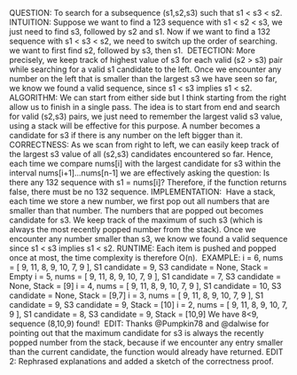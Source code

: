 QUESTION: To search for a subsequence (s1,s2,s3) such that s1 < s3 < s2.
​
INTUITION: Suppose we want to find a 123 sequence with s1 < s2 < s3, we just need to find s3, followed by s2 and s1. Now if we want to find a 132 sequence with s1 < s3 < s2, we need to switch up the order of searching. we want to first find s2, followed by s3, then s1.
​
DETECTION: More precisely, we keep track of highest value of s3 for each valid (s2 > s3) pair while searching for a valid s1 candidate to the left. Once we encounter any number on the left that is smaller than the largest s3 we have seen so far, we know we found a valid sequence, since s1 < s3 implies s1 < s2.
​
ALGORITHM: We can start from either side but I think starting from the right allow us to finish in a single pass. The idea is to start from end and search for valid (s2,s3) pairs, we just need to remember the largest valid s3 value, using a stack will be effective for this purpose. A number becomes a candidate for s3 if there is any number on the left bigger than it.
​
CORRECTNESS: As we scan from right to left, we can easily keep track of the largest s3 value of all (s2,s3) candidates encountered so far. Hence, each time we compare nums[i] with the largest candidate for s3 within the interval nums[i+1]...nums[n-1] we are effectively asking the question: Is there any 132 sequence with s1 = nums[i]? Therefore, if the function returns false, there must be no 132 sequence.
​
IMPLEMENTATION:
​
Have a stack, each time we store a new number, we first pop out all numbers that are smaller than that number. The numbers that are popped out becomes candidate for s3.
We keep track of the maximum of such s3 (which is always the most recently popped number from the stack).
Once we encounter any number smaller than s3, we know we found a valid sequence since s1 < s3 implies s1 < s2.
RUNTIME: Each item is pushed and popped once at most, the time complexity is therefore O(n).
​
EXAMPLE:
i = 6, nums = [ 9, 11, 8, 9, 10, 7, 9 ], S1 candidate = 9, S3 candidate = None, Stack = Empty
i = 5, nums = [ 9, 11, 8, 9, 10, 7, 9 ], S1 candidate = 7, S3 candidate = None, Stack = [9]
i = 4, nums = [ 9, 11, 8, 9, 10, 7, 9 ], S1 candidate = 10, S3 candidate = None, Stack = [9,7]
i = 3, nums = [ 9, 11, 8, 9, 10, 7, 9 ], S1 candidate = 9, S3 candidate = 9, Stack = [10]
i = 2, nums = [ 9, 11, 8, 9, 10, 7, 9 ], S1 candidate = 8, S3 candidate = 9, Stack = [10,9] We have 8<9, sequence (8,10,9) found!
​
EDIT: Thanks @Pumpkin78 and @dalwise for pointing out that the maximum candidate for s3 is always the recently popped number from the stack, because if we encounter any entry smaller than the current candidate, the function would already have returned.
EDIT 2: Rephrased explanations and added a sketch of the correctness proof.